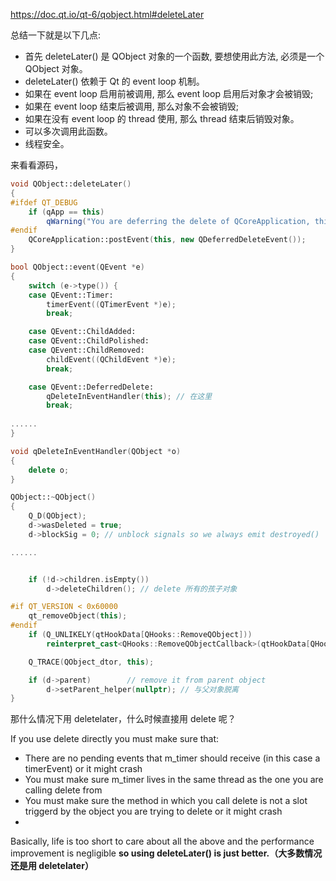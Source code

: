 https://doc.qt.io/qt-6/qobject.html#deleteLater

总结一下就是以下几点:

- 首先 deleteLater() 是 QObject 对象的一个函数, 要想使用此方法, 必须是一个 QObject 对象。
- deleteLater() 依赖于 Qt 的 event loop 机制。
- 如果在 event loop 启用前被调用, 那么 event loop 启用后对象才会被销毁;
- 如果在 event loop 结束后被调用, 那么对象不会被销毁;
- 如果在没有 event loop 的 thread 使用, 那么 thread 结束后销毁对象。
- 可以多次调用此函数。
- 线程安全。

来看看源码，

```c++
void QObject::deleteLater()
{
#ifdef QT_DEBUG
    if (qApp == this)
        qWarning("You are deferring the delete of QCoreApplication, this may not work as expected.");
#endif
    QCoreApplication::postEvent(this, new QDeferredDeleteEvent());
}

bool QObject::event(QEvent *e)
{
    switch (e->type()) {
    case QEvent::Timer:
        timerEvent((QTimerEvent *)e);
        break;

    case QEvent::ChildAdded:
    case QEvent::ChildPolished:
    case QEvent::ChildRemoved:
        childEvent((QChildEvent *)e);
        break;

    case QEvent::DeferredDelete:
        qDeleteInEventHandler(this); // 在这里
        break;
        
......
}

void qDeleteInEventHandler(QObject *o)
{
    delete o;
}

QObject::~QObject()
{
    Q_D(QObject);
    d->wasDeleted = true;
    d->blockSig = 0; // unblock signals so we always emit destroyed()

......


    if (!d->children.isEmpty())
        d->deleteChildren(); // delete 所有的孩子对象

#if QT_VERSION < 0x60000
    qt_removeObject(this);
#endif
    if (Q_UNLIKELY(qtHookData[QHooks::RemoveQObject]))
        reinterpret_cast<QHooks::RemoveQObjectCallback>(qtHookData[QHooks::RemoveQObject])(this);

    Q_TRACE(QObject_dtor, this);

    if (d->parent)        // remove it from parent object
        d->setParent_helper(nullptr); // 与父对象脱离
}
```

那什么情况下用 deletelater，什么时候直接用 delete 呢？

 If you use delete directly you must make sure that:

- There are no pending events that m_timer should receive (in this case a timerEvent) or it might crash
- You must make sure m_timer lives in the same thread as the one you are calling delete from
- You must make sure the method in which you call delete is not a slot triggerd by the object you are trying to delete or it might crash
- 
Basically, life is too short to care about all the above and the performance improvement is negligible **so using deleteLater() is just better.（大多数情况还是用 deletelater）**
